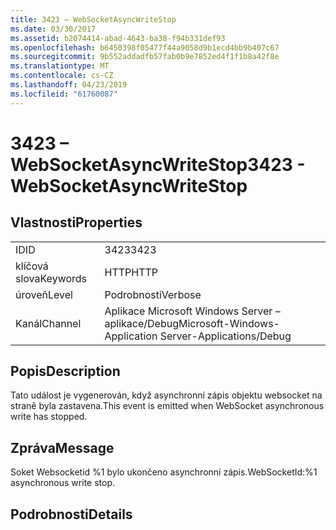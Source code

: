 ```yaml
---
title: 3423 – WebSocketAsyncWriteStop
ms.date: 03/30/2017
ms.assetid: b2074414-abad-4643-ba38-f94b331def93
ms.openlocfilehash: b6450398f05477f44a9058d9b1ecd4bb9b407c67
ms.sourcegitcommit: 9b552addadfb57fab0b9e7852ed4f1f1b8a42f8e
ms.translationtype: MT
ms.contentlocale: cs-CZ
ms.lasthandoff: 04/23/2019
ms.locfileid: "61760087"
---
```

# <a name="3423---websocketasyncwritestop"></a><span data-ttu-id="75d7c-102">3423 – WebSocketAsyncWriteStop</span><span class="sxs-lookup"><span data-stu-id="75d7c-102">3423 - WebSocketAsyncWriteStop</span></span>
## <a name="properties"></a><span data-ttu-id="75d7c-103">Vlastnosti</span><span class="sxs-lookup"><span data-stu-id="75d7c-103">Properties</span></span>  
  
|||  
|-|-|  
|<span data-ttu-id="75d7c-104">ID</span><span class="sxs-lookup"><span data-stu-id="75d7c-104">ID</span></span>|<span data-ttu-id="75d7c-105">3423</span><span class="sxs-lookup"><span data-stu-id="75d7c-105">3423</span></span>|  
|<span data-ttu-id="75d7c-106">klíčová slova</span><span class="sxs-lookup"><span data-stu-id="75d7c-106">Keywords</span></span>|<span data-ttu-id="75d7c-107">HTTP</span><span class="sxs-lookup"><span data-stu-id="75d7c-107">HTTP</span></span>|  
|<span data-ttu-id="75d7c-108">úroveň</span><span class="sxs-lookup"><span data-stu-id="75d7c-108">Level</span></span>|<span data-ttu-id="75d7c-109">Podrobnosti</span><span class="sxs-lookup"><span data-stu-id="75d7c-109">Verbose</span></span>|  
|<span data-ttu-id="75d7c-110">Kanál</span><span class="sxs-lookup"><span data-stu-id="75d7c-110">Channel</span></span>|<span data-ttu-id="75d7c-111">Aplikace Microsoft Windows Server – aplikace/Debug</span><span class="sxs-lookup"><span data-stu-id="75d7c-111">Microsoft-Windows-Application Server-Applications/Debug</span></span>|  
  
## <a name="description"></a><span data-ttu-id="75d7c-112">Popis</span><span class="sxs-lookup"><span data-stu-id="75d7c-112">Description</span></span>  
 <span data-ttu-id="75d7c-113">Tato událost je vygenerován, když asynchronní zápis objektu websocket na straně byla zastavena.</span><span class="sxs-lookup"><span data-stu-id="75d7c-113">This event is emitted when WebSocket asynchronous write has stopped.</span></span>  
  
## <a name="message"></a><span data-ttu-id="75d7c-114">Zpráva</span><span class="sxs-lookup"><span data-stu-id="75d7c-114">Message</span></span>  
 <span data-ttu-id="75d7c-115">Soket Websocketid %1 bylo ukončeno asynchronní zápis.</span><span class="sxs-lookup"><span data-stu-id="75d7c-115">WebSocketId:%1 asynchronous write stop.</span></span>  
  
## <a name="details"></a><span data-ttu-id="75d7c-116">Podrobnosti</span><span class="sxs-lookup"><span data-stu-id="75d7c-116">Details</span></span>
